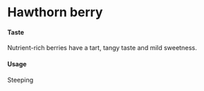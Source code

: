 # Hawthorn berry

#### Taste

Nutrient-rich berries have a tart, tangy taste and mild sweetness.

#### Usage

Steeping

